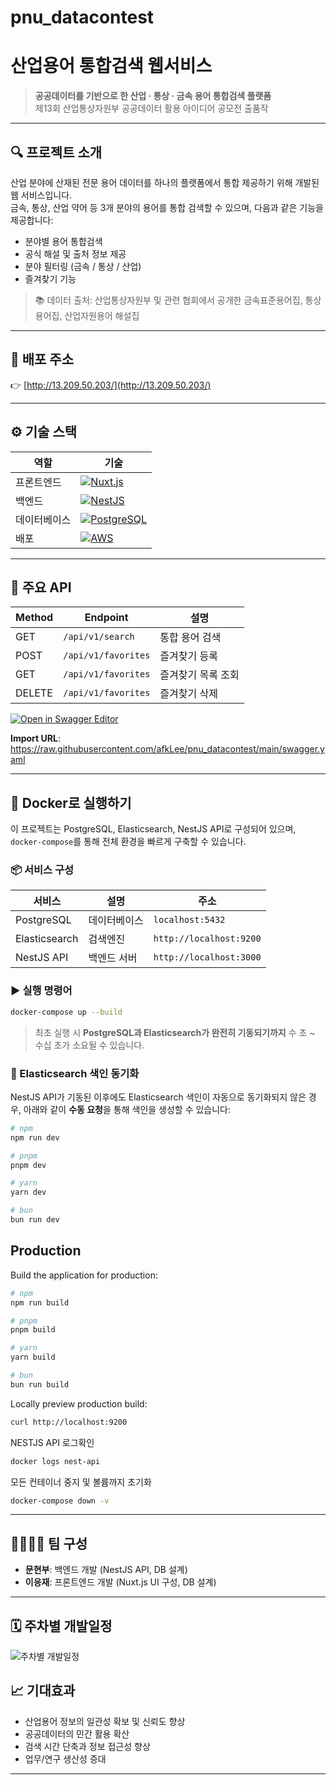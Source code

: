# pnu_datacontest


# 산업용어 통합검색 웹서비스

> **공공데이터를 기반으로 한 산업 · 통상 · 금속 용어 통합검색 플랫폼**  
> 제13회 산업통상자원부 공공데이터 활용 아이디어 공모전 출품작

---

## 🔍 프로젝트 소개

산업 분야에 산재된 전문 용어 데이터를 하나의 플랫폼에서 통합 제공하기 위해 개발된 웹 서비스입니다.  
금속, 통상, 산업 약어 등 3개 분야의 용어를 통합 검색할 수 있으며, 다음과 같은 기능을 제공합니다:

- 분야별 용어 통합검색
- 공식 해설 및 출처 정보 제공
- 분야 필터링 (금속 / 통상 / 산업)
- 즐겨찾기 기능

> 📚 데이터 출처: 산업통상자원부 및 관련 협회에서 공개한 금속표준용어집, 통상용어집, 산업자원용어 해설집

---
## 🔗 배포 주소

👉 [http://13.209.50.203/](http://13.209.50.203/)

---

## ⚙️ 기술 스택

| 역할       | 기술                        |
|------------|-----------------------------|
| 프론트엔드 | [![Nuxt.js](https://img.shields.io/badge/Nuxt.js-00DC82?style=for-the-badge&logo=nuxt.js&logoColor=white)](https://nuxt.com)                     |
| 백엔드     | [![NestJS](https://img.shields.io/badge/NestJS-E0234E?style=for-the-badge&logo=nestjs&logoColor=white)](https://nestjs.com) |
| 데이터베이스 | [![PostgreSQL](https://img.shields.io/badge/PostgreSQL-336791?style=for-the-badge&logo=postgresql&logoColor=white)](https://www.postgresql.org)                  |
| 배포       | [![AWS](https://img.shields.io/badge/AWS-232F3E?style=for-the-badge&logo=amazon-aws&logoColor=white)](https://aws.amazon.com)                       |

---

## 🧪 주요 API

| Method | Endpoint        | 설명                      |
|--------|------------------|---------------------------|
| GET    | `/api/v1/search` | 통합 용어 검색            |
| POST   | `/api/v1/favorites` | 즐겨찾기 등록         |
| GET    | `/api/v1/favorites` | 즐겨찾기 목록 조회     |
| DELETE | `/api/v1/favorites` | 즐겨찾기 삭제         |

[![Open in Swagger Editor](https://img.shields.io/badge/Swagger%20Editor-Open-blue?logo=swagger)](https://editor.swagger.io/?url=https://raw.githubusercontent.com/afkLee/pnu_datacontest/main/swagger.yaml)

 **Import URL**: https://raw.githubusercontent.com/afkLee/pnu_datacontest/main/swagger.yaml

---

## 🐳 Docker로 실행하기

이 프로젝트는 PostgreSQL, Elasticsearch, NestJS API로 구성되어 있으며, `docker-compose`를 통해 전체 환경을 빠르게 구축할 수 있습니다.

### 📦 서비스 구성

| 서비스         | 설명             | 주소                      |
|----------------|------------------|---------------------------|
| PostgreSQL     | 데이터베이스     | `localhost:5432`          |
| Elasticsearch  | 검색엔진         | `http://localhost:9200`   |
| NestJS API     | 백엔드 서버      | `http://localhost:3000`   |

### ▶️ 실행 명령어

```bash
docker-compose up --build
```
> 최초 실행 시 **PostgreSQL과 Elasticsearch가 완전히 기동되기까지** 수 초 ~ 수십 초가 소요될 수 있습니다.


### 🧠 Elasticsearch 색인 동기화

NestJS API가 기동된 이후에도 Elasticsearch 색인이 자동으로 동기화되지 않은 경우, 아래와 같이 **수동 요청**을 통해 색인을 생성할 수 있습니다:

```bash
# npm
npm run dev

# pnpm
pnpm dev

# yarn
yarn dev

# bun
bun run dev
```

## Production

Build the application for production:

```bash
# npm
npm run build

# pnpm
pnpm build

# yarn
yarn build

# bun
bun run build
```

Locally preview production build:

```bash
curl http://localhost:9200
```
NESTJS API 로그확인
```bash
docker logs nest-api
```
모든 컨테이너 중지 및 볼륨까지 초기화
```bash
docker-compose down -v
```
---
## 👨‍👩‍👧‍👦 팀 구성

- **문현부**: 백엔드 개발 (NestJS API, DB 설계)
- **이응재**: 프론트엔드 개발 (Nuxt.js UI 구성, DB 설계)

---
## 🗓️ 주차별 개발일정

![주차별 개발일정](./개발일정.png)




## 📈 기대효과

- 산업용어 정보의 일관성 확보 및 신뢰도 향상
- 공공데이터의 민간 활용 확산
- 검색 시간 단축과 정보 접근성 향상
- 업무/연구 생산성 증대

---

